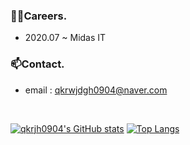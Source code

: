 ### 👨‍💻Careers.
- 2020.07 ~ Midas IT

### 📫Contact.
- email : <qkrwjdgh0904@naver.com>

<br>

[![qkrjh0904's GitHub stats](https://github-readme-stats.vercel.app/api?username=qkrjh0904&show_icons=true&theme=dark)](https://github.com/anuraghazra/github-readme-stats)
[![Top Langs](https://github-readme-stats.vercel.app/api/top-langs/?username=qkrjh0904&layout=compact&theme=dark)](https://github.com/anuraghazra/github-readme-stats)

